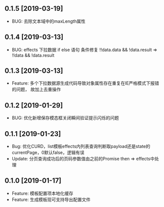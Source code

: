 ## 0.1.5 [2019-03-19]

* BUG: 去除文本域中的maxLength属性

## 0.1.4 [2019-03-13]

* BUG: effects 下拉数据 if else 语句 条件修复 !!data.data && !data.result => !!data && !data.result

## 0.1.3 [2019-03-13]

* Feature: 多个下拉数据源生成代码导致对象属性存在重复在IE严格模式下报错的问题， 故加上去重操作

## 0.1.2 [2019-01-29]

* BUG: 优化新增保存模态框关闭瞬间验证提示闪烁的问题

## 0.1.1 [2019-01-23]

* Bug: 优化CURD，list模板effects内列表查询判断取payload还是state的currentPage，0默认false，逻辑有误
* Update: 分页查询成功后的页码参数值由之前的Promise then => effects中处理

## 0.1.0 [2019-01-17]

* Feature: 模板配置项本地化缓存
* Feature: 生成模板现可支持导出配置文件
